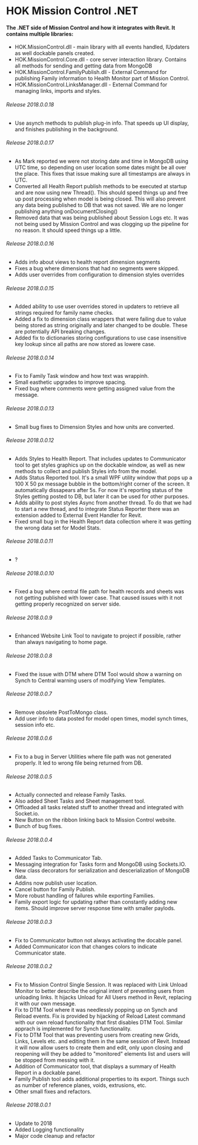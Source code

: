 # HOK Mission Control .NET

#### The .NET side of Mission Control and how it integrates with Revit. It contains multiple libraries: 

* HOK.MissionControl.dll - main library with all events handled, IUpdaters as well dockable panels created. 
* HOK.MissionControl.Core.dll - core server interaction library. Contains all methods for sending and getting data from MongoDB
* HOK.MissionControl.FamilyPublish.dll - External Command for publishing Family information to Health Monitor part of Mission Control.
* HOK.MissionControl.LinksManager.dll - External Command for managing links, imports and styles. 

###### Release 2018.0.0.18

* Use asynch methods to publish plug-in info. That speeds up UI display, and finishes publishing in the background.

###### Release 2018.0.0.17

* As Mark reported we were not storing date and time in MongoDB using UTC time, so depending on user location some dates might be all over the place. This fixes that issue making sure all timestamps are always in UTC. 
* Converted all Health Report publish methods to be executed at startup and are now using new Thread(). This should speed things up and free up post processing when model is being closed. This will also prevent any data being published to DB that was not saved. We are no longer publishing anything onDocumentClosing()
* Removed data that was being published about Session Logs etc. It was not being used by Mission Control and was clogging up the pipeline for no reason. It should speed things up a little.

###### Release 2018.0.0.16

* Adds info about views to health report dimension segments
* Fixes a bug where dimensions that had no segments were skipped.
* Adds user overrides from configuration to dimension styles overrides

###### Release 2018.0.0.15

* Added ability to use user overrides stored in updaters to retrieve all strings required for family name checks. 
* Added a fix to dimension class wrappers that were failing due to value being stored as string originally and later changed to be double. These are potentially API breaking changes. 
* Added fix to dictionaries storing configurations to use case insensitive key lookup since all paths are now stored as lowere case. 

###### Release 2018.0.0.14

* Fix to Family Task window and how text was wrappinh. 
* Small easthetic upgrades to improve spacing.
* Fixed bug where comments were getting assigned value from the message. 

###### Release 2018.0.0.13

* Small bug fixes to Dimension Styles and how units are converted.

###### Release 2018.0.0.12

* Adds Styles to Health Report. That includes updates to Communicator tool to get styles graphics up on the dockable window, as well as new methods to collect and publish Styles info from the model. 
* Adds Status Reported tool. It's a small WPF utility window that pops up a 100 X 50 px message bubble in the bottom/right corner of the screen. It automatically dissapears after 5s. For now it's reporting status of the Styles getting posted to DB, but later it can be used for other purposes. 
* Adds ability to post styles Async from another thread. To do that we had to start a new thread, and to integrate Status Reporter there was an extension added to External Event Handler for Revit. 
* Fixed small bug in the Health Report data collection where it was getting the wrong data set for Model Stats. 

###### Release 2018.0.0.11

* ?

###### Release 2018.0.0.10

* Fixed a bug where central file path for health records and sheets was not getting published with lower case. That caused issues with it not getting properly recognized on server side.

###### Release 2018.0.0.9

* Enhanced Website Link Tool to navigate to project if possible, rather than always navigating to home page.

###### Release 2018.0.0.8

* Fixed the issue with DTM where DTM Tool would show a warning on Synch to Central warning users of modifying View Templates.

###### Release 2018.0.0.7

* Remove obsolete PostToMongo class. 
* Add user info to data posted for model open times, model synch times, session info etc.

###### Release 2018.0.0.6

* Fix to a bug in Server Utilities where file path was not generated properly. It led to wrong file being returned from DB.

###### Release 2018.0.0.5

* Actually connected and release Family Tasks. 
* Also added Sheet Tasks and Sheet management tool.
* Offloaded all tasks related stuff to another thread and integrated with Socket.io. 
* New Button on the ribbon linking back to Mission Control website.
* Bunch of bug fixes.

###### Release 2018.0.0.4

* Added Tasks to Communicator Tab.
* Messaging integration for Tasks form and MongoDB using Sockets.IO.
* New class decorators for serialization and descerialization of MongoDB data.
* Addins now publish user location.
* Cancel button for Family Publish.
* More robust handling of failures while exporting Families.
* Family export logic for updating rather than constantly adding new items. Should improve server response time with smaller paylods.


###### Release 2018.0.0.3

* Fix to Communicator button not always activating the docable panel. 
* Added Communicator icon that changes colors to indicate Communicator state.

###### Release 2018.0.0.2

* Fix to Mission Control Single Session. It was replaced with Link Unload Monitor to better describe the original intent of preventing
users from unloading links. It hijacks Unload for All Users method in Revit, replacing it with our own message. 
* Fix to DTM Tool where it was needlessly popping up on Synch and Reload events. Fix is provided by hijacking of Reload Latest command
with our own reload functionality that first disables DTM Tool. Similar apprach is implemented for Synch functionality. 
* Fix to DTM Tool that was preventing users from creating new Grids, Links, Levels etc. and editing them in the same session of Revit. 
Instead it will now allow users to create them and edit, only upon closing and reopening will they be added to "monitored" elements list
and users will be stopped from messing with it. 
* Addition of Communicator tool, that displays a summary of Health Report in a dockable panel.
* Family Publish tool adds additional properties to its export. Things such as number of reference planes, voids, extrusions, etc. 
* Other small fixes and refactors.

###### Release 2018.0.0.1

* Update to 2018
* Added Logging functionality
* Major code cleanup and refactor
